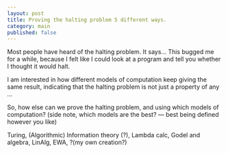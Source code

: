 ```yaml
---
layout: post
title: Proving the halting problem 5 different ways.
category: main
published: false
---
```


Most people have heard of the halting problem. It says... This bugged me for a while, because I felt like I could look at a program and tell you whether I thought it would halt. 

I am interested in how different models of computation keep giving the same result, indicating that the halting problem is not just a property of any …

So, how else can we prove the halting problem, and using which models of computation? (side note, which models are the best? — best being defined however you like)

Turing, (Algorithmic) Information theory (?), Lambda calc, Godel and algebra, LinAlg, EWA, ?(my own creation?)